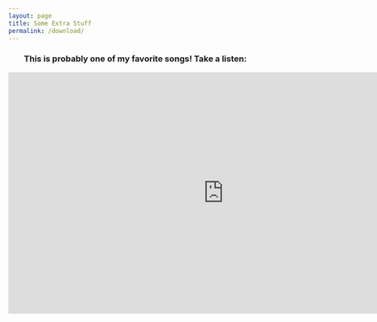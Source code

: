 ```yaml
---
layout: page
title: Some Extra Stuff
permalink: /download/
---
```


<center> <h3> This is probably one of my favorite songs! Take a listen: </h3> </center>

<iframe width="854" height="480" src="https://www.youtube.com/embed/7L-Rwxoc2jU" frameborder="0" allowfullscreen></iframe>





